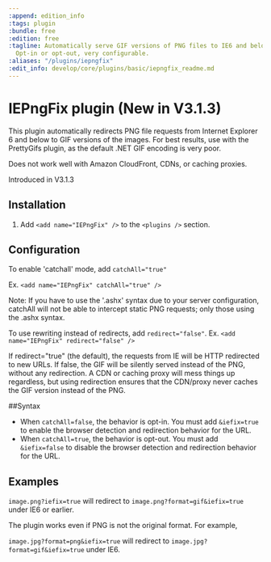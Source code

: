 ```yaml
---
:append: edition_info
:tags: plugin
:bundle: free
:edition: free
:tagline: Automatically serve GIF versions of PNG files to IE6 and below clients.
  Opt-in or opt-out, very configurable.
:aliases: "/plugins/iepngfix"
:edit_info: develop/core/plugins/basic/iepngfix_readme.md
---
```


# IEPngFix plugin (New in V3.1.3)

This plugin automatically redirects PNG file requests from Internet Explorer 6 and below to GIF versions of the images. For best results, use with the PrettyGifs plugin, as the default .NET GIF encoding is very poor.

Does not work well with Amazon CloudFront, CDNs, or caching proxies. 

Introduced in V3.1.3

## Installation

1. Add `<add name="IEPngFix" />` to the `<plugins />` section.

## Configuration

To enable 'catchall' mode, add `catchAll="true"`

  Ex. `<add name="IEPngFix" catchAll="true" />`

Note: If you have to use the '.ashx' syntax due to your server configuration, catchAll will not be able to intercept static PNG requests; only those using the .ashx syntax.

To use rewriting instead of redirects, add `redirect="false"`.
  Ex. `<add name="IEPngFix" redirect="false" />`

If redirect="true" (the default), the requests from IE will be HTTP redirected to new URLs. 
If false, the GIF will be silently served instead of the PNG, without any redirection.
A CDN or caching proxy will mess things up regardless, but using redirection ensures that the CDN/proxy never caches the GIF version instead of the PNG.

##Syntax

* When `catchAll=false`, the behavior is opt-in. You must add `&iefix=true` to enable the browser detection and redirection behavior for the URL.
* When `catchAll=true`, the behavior is opt-out. You must add `&iefix=false` to disable the browser detection and redirection behavior for the URL.

## Examples

`image.png?iefix=true` will redirect to `image.png?format=gif&iefix=true` under IE6 or earlier.

The plugin works even if PNG is not the original format. For example, 

`image.jpg?format=png&iefix=true` will redirect to `image.jpg?format=gif&iefix=true` under IE6.